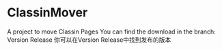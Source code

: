 # ClassinMover
A project to move Classin Pages
You can find the download in the branch: Version Release
你可以在Version Release中找到发布的版本
